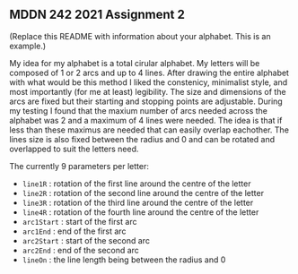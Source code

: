 ## MDDN 242 2021 Assignment 2

(Replace this README with information about your alphabet. This is an example.)

My idea for my alphabet is a total cirular alphabet. My letters will be composed of 1 or 2 arcs and up to 4 lines. After drawing the entire alphabet with what would be this method I liked the constenicy, minimalist style, and most importantly (for me at least) legibility. The size and dimensions of the arcs are fixed but their starting and stopping points are adjustable. During my testing I found that the maxium number of arcs needed across the alphabet was 2 and a maximum of 4 lines were needed. The idea is that if less than these maximus are needed that can easily overlap eachother. The lines size is also fixed between the radius and 0 and can be rotated and overlapped to suit the letters need.

The currently 9 parameters per letter:
* `line1R` : rotation of the first line around the centre of the letter
* `line2R` : rotation of the second line around the centre of the letter
* `line3R` : rotation of the third line around the centre of the letter
* `line4R` : rotation of the fourth line around the centre of the letter
* `arc1Start` : start of the first arc
* `arc1End` : end of the first arc
* `arc2Start` : start of the second arc
* `arc2End` : end of the second arc
* `lineOn` : the line length being between the radius and 0
